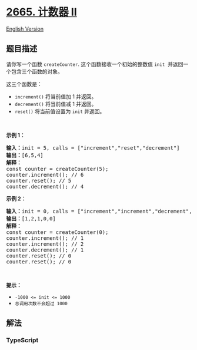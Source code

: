 # [2665. 计数器 II](https://leetcode.cn/problems/counter-ii)

[English Version](/solution/2600-2699/2665.Counter%20II/README_EN.md)

## 题目描述

<!-- 这里写题目描述 -->

<p>请你写一个函数&nbsp;<code>createCounter</code>. 这个函数接收一个初始的整数值 <code>init</code>&nbsp;&nbsp;并返回一个包含三个函数的对象。</p>

<p>这三个函数是：</p>

<ul>
	<li><code>increment()</code>&nbsp;将当前值加 1 并返回。</li>
	<li><code>decrement()</code>&nbsp;将当前值减 1 并返回。</li>
	<li><code>reset()</code>&nbsp;将当前值设置为 <code>init</code> 并返回。</li>
</ul>

<p>&nbsp;</p>

<p><strong class="example">示例 1：</strong></p>

<pre>
<b>输入：</b>init = 5, calls = ["increment","reset","decrement"]
<b>输出：</b>[6,5,4]
<strong>解释：</strong>
const counter = createCounter(5);
counter.increment(); // 6
counter.reset(); // 5
counter.decrement(); // 4
</pre>

<p><strong class="example">示例 2：</strong></p>

<pre>
<b>输入：</b>init = 0, calls = ["increment","increment","decrement","reset","reset"]
<b>输出：</b>[1,2,1,0,0]
<strong>解释：</strong>
const counter = createCounter(0);
counter.increment(); // 1
counter.increment(); // 2
counter.decrement(); // 1
counter.reset(); // 0
counter.reset(); // 0
</pre>

<p>&nbsp;</p>

<p><strong>提示：</strong></p>

<ul>
	<li><code>-1000 &lt;= init &lt;= 1000</code></li>
	<li><code>总调用次数不会超过&nbsp;1000</code></li>
</ul>

## 解法

### **TypeScript**
